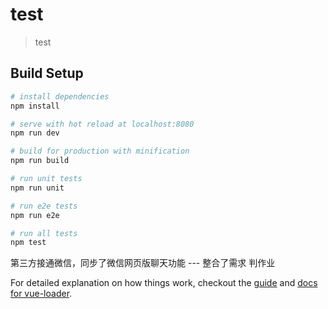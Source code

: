 # test

> test

## Build Setup

``` bash
# install dependencies
npm install

# serve with hot reload at localhost:8080
npm run dev

# build for production with minification
npm run build

# run unit tests
npm run unit

# run e2e tests
npm run e2e

# run all tests
npm test
```

第三方接通微信，同步了微信网页版聊天功能  --- 整合了需求 判作业


For detailed explanation on how things work, checkout the [guide](http://vuejs-templates.github.io/webpack/) and [docs for vue-loader](http://vuejs.github.io/vue-loader).
